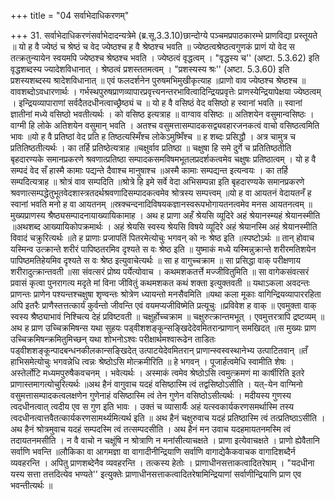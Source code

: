 +++
title = "04 सर्वाभेदाधिकरणम्"

+++
31. सर्वाभेदाधिकरणंसर्वाभेदादन्यत्रेमे (ब्र.सू.3.3.10)छान्दोग्ये पञ्चमप्रपाठकारम्भे प्राणविद्या प्रस्तूयते ॥ यो ह वै ज्येष्ठं च श्रेष्ठं च वेद ज्येष्ठश्च ह वै श्रेष्ठश्च भवति ॥ ज्येष्ठत्वश्रेष्ठत्वगुणकं प्राणं यो वेद स तत्क्रतुन्यायेन स्वयमपि ज्येष्ठश्च श्रेष्ठश्च भवति । ज्येष्ठत्वं वृद्धत्वम् । "वृद्धस्य च'' (अष्टा. 5.3.62) इति वृद्धशब्दस्य ज्यादेशविधानात् । श्रेष्ठत्वं प्रशस्ततमत्वम् । "प्रशस्यस्य श्रः'' (अष्टा. 5.3.60) इति प्रशस्यशब्दस्य श्रादेशविधानात् ॥ एवं फलदर्शनेन पुरुषमभिमुखीकृत्याह ॥प्राणो वाव ज्येष्ठश्च श्रेष्ठश्च ॥वावशब्दोऽवधारणार्थः । गर्भस्थपुरुषप्राणव्यापारप्रवृत्त्यनन्तरभावित्वादिन्द्रियप्रवृत्तेः प्राणस्येन्द्रियापेक्षया ज्येष्ठत्वम् । इन्द्रियव्यापाराणां सर्वदैतदधीनत्वाच्छ्रैष्ठ्यं च ॥ यो ह वै वसिष्ठं वेद वसिष्ठो ह स्वानां भवति ॥ स्वानां ज्ञातीनां मध्ये वसिष्ठो भवतीत्यर्थः । को वसिष्ठ इत्यत्राह ॥ वाग्वाव वसिष्ठः ॥ अतिशयेन वसुमान्वसिष्ठः । वाग्मी हि लोके अतिशयेन वसुमान् भवति । अतश्च वसुमत्तासम्पादकसद्व्यवहारजनकत्वं वाचो वसिष्ठत्वमिति भावः ॥यो ह वै प्रतिष्ठां वेद प्रति ह तिष्ठत्यस्मिँश्च लोकेऽमुष्मिँश्च ॥ ह शब्दः प्रसिद्धौ । अत्र चामुत्र च प्रतितिष्ठतीत्यर्थः । का तर्हि प्रतिष्ठेत्यत्राह ॥चक्षुर्वाव प्रतिष्ठा ॥ चक्षुषा हि समे दुर्गे च प्रतितिष्ठतीति बृहदारण्यके समानप्रकरणे श्रवणात्प्रतिष्ठा सम्पादकसमविषमभूतलप्रदर्शकत्वमेव चक्षुषः प्रतिष्ठात्वम् । यो ह वै सम्पदं वेद सँ हास्मै कामाः पद्यन्ते दैवाश्च मानुषाश्च ॥अस्मै कामाः सम्पद्यन्त इत्यन्वयः । का तर्हि सम्पदित्यत्राह ॥ श्रोत्रं वाव सम्पदिति ॥श्रोत्रे हि इमे सर्वे वेदा अभिसम्पन्ना इति बृहदारण्यके समानप्रकरणे श्रवणात्सम्पद्धेतुभूतवेदशास्त्रतदर्थश्रवणादिसम्पादकत्वमेव श्रोत्रस्य सम्पत्त्वम् ॥यो ह वा आयतनं वेदायतनँ ह स्वानां भवति मनो ह वा आयतनम् ॥स्रक्चन्दनादिविषयकज्ञानस्वरूपभोगायतनत्वमेव मनस आयतनत्वम् ॥ मुख्यप्राणस्य श्रैष्ठ्यसम्पादनायाख्यायिकामाह । अथ ह प्राणा अहँ श्रेयसि व्यूदिरे अहं श्रेयानस्म्यहं श्रेयानस्मीति ॥अथशब्द आख्यायिकोपक्रमार्थः । अहं श्रेयसि स्वस्य श्रेयसि विषये व्यूदिरे अहं श्रेयानस्मि अहं श्रेयानस्मीति विवादं चक्रुरित्यर्थः ॥ते ह प्राणाः प्रजापतिं पितरमेत्योचुः भगवन् को नः श्रेष्ठ इति ॥स्पष्टोऽर्थः ॥ तान् होवाच यस्मिन्व उत्क्रान्ते शरीरं पापिष्ठतरमिव दृश्यते स वः श्रेष्ठ इति ॥ युष्माकं मध्ये यस्मिन्नुक्रान्ते शरीरमतिशयेन पापिष्ठमतिहेयमिव दृश्यते स वः श्रेष्ठ इत्युवाचेत्यर्थः ॥ सा ह वागुच्चक्राम ॥ सा प्रसिद्धा वाक् परीक्षणाय शरीरादुत्क्रान्तवती ॥सा संवत्सरं प्रोष्य पर्येत्योवाच । कथमशकतर्त्ते मज्जीवितुमिति ॥ सा वागेकसंवत्सरं प्रवासं कृत्वा पुनरागत्य मदृते मां विना जीवितुं कथमशकत कथं शक्ता इत्युक्तवती ॥ यथाऽकला अवदन्तः प्राणन्तः प्राणेन पश्यन्तश्चक्षुषा शृण्वन्तः श्रोत्रेण ध्यायन्तो मनसैवमिति ॥यथा कला मूकाः वागिन्द्रियव्यापाररहिता अपि इतरैः प्राणैस्तत्तत्कार्यं कुर्वन्तो जीवन्ति एवं वयमप्यजीविष्मेति प्रत्यूचुः ॥प्रविवेश ह वाक् ॥ एवमुक्ता वाक् स्वस्य श्रैष्ठ्याभावं निश्चित्य देहं प्रविष्टवती ॥ चक्षुर्होच्चक्राम ॥ चक्षुरुत्क्रान्तमभूत् । एवमुत्तरत्रापि द्रष्टव्यम् ॥ अथ ह प्राण उच्चिक्रमिषन्स यथा सुहयः पड्वीशशङ्कून्सङ्खिदेदेवमितरान्प्राणान् समखिदत् ॥स मुख्यः प्राण उच्चिक्रमिषन्क्रमितुमिच्छन् यथा शोभनोऽश्वः परीक्षार्थमश्वारूढेन ताडितः पड्वीशशङ्कून्पादबन्धनकीलकान्सङ्खिदेत् उत्पाटयेदेवमितरान् प्राणान्स्वस्वस्थानेभ्य उत्पाटितवान् ॥तँ हाभिसमेत्योचुः भगवन्नेधि त्वन्नः श्रेष्ठोऽसि मोत्क्रमीरिति ॥ हे भगवन् । पूजार्हत्वमेधि स्वामीति शेषः । अस्तेर्लोटि मध्यमपुरुषैकवचनम् । भवेत्यर्थः । अस्माकं त्वमेव श्रेष्ठोऽसि त्वमुत्क्रमणं मा कार्षीरिति इतरे प्राणास्तमागत्योचुरित्यर्थः ॥अथ हैनं वागुवाच यदहं वसिष्ठास्मि त्वं तद्वसिष्ठोऽसीति । यत्-येन वाग्मिनो वसुमत्तासम्पादकत्वलक्षणेन गुणेनाहं वसिष्ठास्मि त्वं तेन गुणेन वसिष्ठोऽसीत्यर्थः । मदीयस्य गुणस्य त्वदधीनत्वात् त्वदीय एव स गुण इति भावः । उक्तं च व्यासार्यैः अहं यत्स्वकार्यकरणसमर्थास्मि तस्य त्वदधीनत्वात्तवैतत्कार्यकरणसामर्थ्यमित्यर्थ इति ॥ अथ हैनं चक्षुरुवाच यदहं प्रतिष्ठास्मि त्वं तत्प्रतिष्ठाऽसीति । अथ हैनं श्रोत्रमुवाच यदहं सम्पदस्मि त्वं तत्सम्पदसीति । अथ हैनं मन उवाच यदहमायतनमस्मि त्वं तदायतनमसीति । न वै वाचो न चक्षूंषि न श्रोत्राणि न मनांसीत्याचक्षते । प्राणा इत्येवाचक्षते । प्राणो ह्येवैतानि सर्वाणि भवन्ति ॥लौकिका वा आगमज्ञा वा वागादीनीन्द्रियाणि सर्वाणि वागाद्येकैकवाचक वागादिशब्दैर्न व्यवहरन्ति । अपितु प्राणशब्देनैव व्यवहरन्ति । तत्कस्य हेतोः । प्राणाधीनसत्ताकत्वादितरेषाम् । "यदधीना यस्य सत्ता तत्तदित्येव भण्यते'' इत्युक्तेः प्राणाधीनसत्ताकत्वादितरेषामिन्द्रियाणां सर्वाणीन्द्रियाणि प्राण एव भवन्तीत्यर्थः ॥